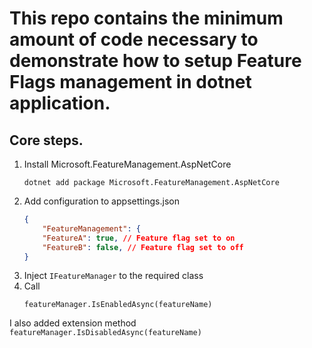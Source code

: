 # This repo contains the minimum amount of code necessary to demonstrate how to setup Feature Flags management in dotnet application.  

## Core steps. 

1. Install Microsoft.FeatureManagement.AspNetCore 
    ``` 
    dotnet add package Microsoft.FeatureManagement.AspNetCore
    ```
2. Add configuration to appsettings.json
    ```json 
    {
        "FeatureManagement": {
        "FeatureA": true, // Feature flag set to on
        "FeatureB": false, // Feature flag set to off
    }
    ```
3. Inject `IFeatureManager` to the required class
4. Call 
    ```
    featureManager.IsEnabledAsync(featureName)
    ```

I also added extension method `featureManager.IsDisabledAsync(featureName)`